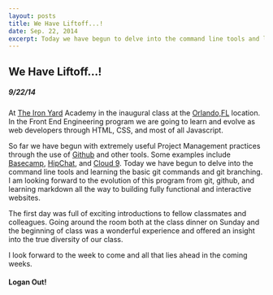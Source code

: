 ```yaml
---
layout: posts
title: We Have Liftoff...!
date: Sep. 22, 2014
excerpt: Today we have begun to delve into the command line tools and learning the basic git commands and git branching. I am looking forward to the evolution
---
```


## We Have Liftoff...!

##### 9/22/14

At [The Iron Yard](http://theironyard.com/) Academy in the
inaugural class at the [Orlando,FL](http://theironyard.com/locations/orlando/)
location. In the Front End Engineering program we are going
to learn and evolve as web developers through HTML,
CSS, and most of all Javascript.



So far we have begun with extremely useful Project Management practices
through the use of [Github](https://github.com/) and other tools. Some examples
include [Basecamp](https://basecamp.com/), [HipChat](https://www.hipchat.com/),
and [Cloud 9](https://c9.io/). Today we have begun to delve into the command
line tools and learning the basic git commands and git branching. I am looking
forward to the evolution of this program from git, github, and learning markdown
all the way to building fully functional and interactive websites.



The first day was full of exciting introductions to fellow classmates and
colleagues. Going around the room both at the class dinner on Sunday and the
beginning of class was a wonderful experience and offered an insight into
the true diversity of our class.


I look forward to the week to come and all that lies ahead in the coming weeks.


#### Logan Out!
